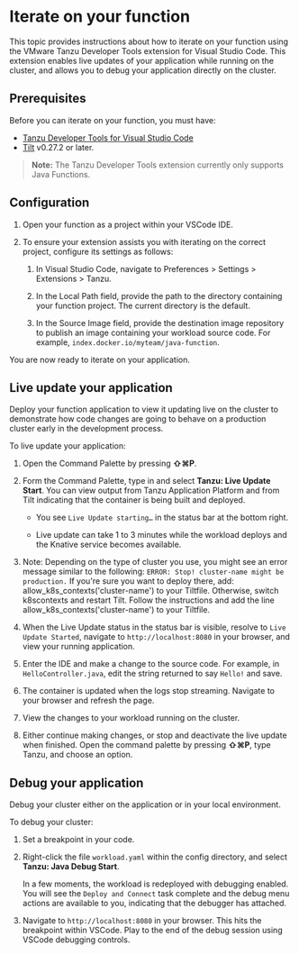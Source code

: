 # Iterate on your function

This topic provides instructions about how to iterate on your function using the
VMware Tanzu Developer Tools extension for Visual Studio Code.
This extension enables live updates of your application while running on the
cluster, and allows you to debug your application directly on the cluster.

## <a id="prereqs"></a> Prerequisites

Before you can iterate on your function, you must have:

- [Tanzu Developer Tools for Visual Studio Code](../vscode-extension/installation.md)
- [Tilt](https://docs.tilt.dev/install.html) v0.27.2 or later.
<!-- get links for these? -->

> **Note:** The Tanzu Developer Tools extension currently only supports Java Functions.

## <a id="configuration"></a> Configuration

<!-- Configure VSCode? Configure the Tanzu Developer Tools extension? -->

1. Open your function as a project within your VSCode IDE.

2. To ensure your extension assists you with iterating on the correct project,
configure its settings as follows:

    1. In Visual Studio Code, navigate to Preferences > Settings > Extensions > Tanzu.

    1. In the Local Path field, provide the path to the directory containing your function project.
    The current directory is the default.

    1. In the Source Image field, provide the destination image repository to publish
    an image containing your workload source code. For example, `index.docker.io/myteam/java-function`.

You are now ready to iterate on your application.

## <a id="live-update"></a> Live update your application

Deploy your function application to view it updating live on the cluster to demonstrate
how code changes are going to behave on a production cluster early in the development process.

To live update your application:

1. Open the Command Palette by pressing **⇧⌘P**.

1. Form the Command Palette, type in and select **Tanzu: Live Update Start**.
You can view output from Tanzu Application Platform and from Tilt indicating that
the container is being built and deployed.

    - You see `Live Update starting…` in the status bar at the bottom right.
    
    - Live update can take 1 to 3 minutes while the workload deploys and the Knative service becomes available.

2. Note: Depending on the type of cluster you use, you might see an error message similar to the following:
`ERROR: Stop! cluster-name might be production.` If you're sure you want to deploy there, add: allow_k8s_contexts('cluster-name') to your Tiltfile. Otherwise, switch k8scontexts and restart Tilt. Follow the instructions and add the line allow_k8s_contexts('cluster-name') to your Tiltfile. <!-- Clarify this step. Is this all part of the error message or are these instructions? -->

3. When the Live Update status in the status bar is visible, resolve to
`Live Update Started`, <!-- clarify --> navigate to `http://localhost:8080` in your browser,
and view your running application.

4. Enter the IDE and make a change to the source code.
For example, in `HelloController.java`, edit the string returned to say `Hello!` and save.

5. The container is updated when the logs stop streaming. Navigate to your browser and refresh the page.

6. View the changes to your workload running on the cluster.

7. Either continue making changes, or stop and deactivate the live update when finished.
Open the command palette by pressing **⇧⌘P**, type Tanzu, and choose an option. <!-- Clarify -->

## <a id="debug-app"></a> Debug your application

Debug your cluster either on the application or in your local environment.

To debug your cluster:

1. Set a breakpoint in your code.

2. Right-click the file `workload.yaml` within the config directory, and select **Tanzu: Java Debug Start**.

    In a few moments, the workload is redeployed with debugging enabled.
    You will see the `Deploy and Connect` task complete and the debug menu actions
    are available to you, indicating that the debugger has attached.

3. Navigate to `http://localhost:8080` in your browser. This hits the breakpoint within VSCode.
Play to the end of the debug session using VSCode debugging controls.
